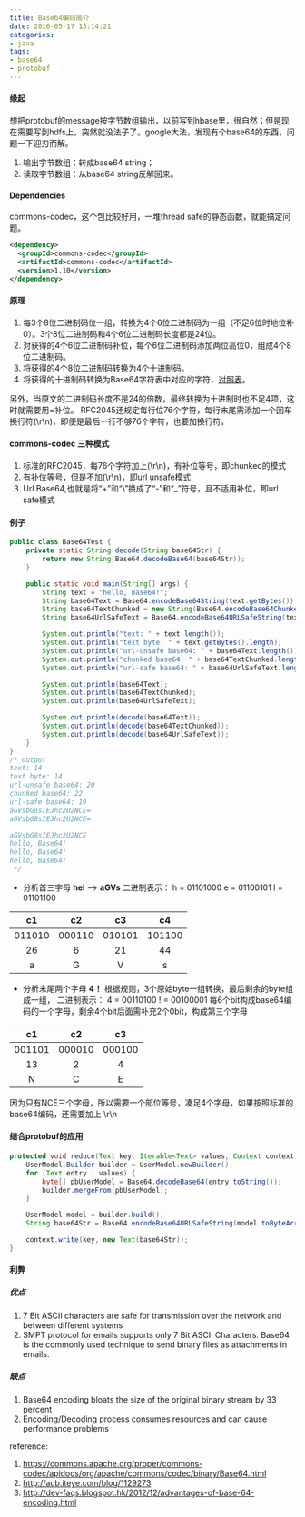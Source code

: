 ```yaml
---
title: Base64编码简介
date: 2016-05-17 15:14:21
categories:
- java
tags:
- base64
- protobuf
---
```


#### 缘起
想把protobuf的message按字节数组输出，以前写到hbase里，很自然；但是现在需要写到hdfs上，突然就没法子了。google大法，发现有个base64的东西，问题一下迎刃而解。
1. 输出字节数组：转成base64 string；
2. 读取字节数组：从base64 string反解回来。

#### Dependencies
commons-codec，这个包比较好用，一堆thread safe的静态函数，就能搞定问题。
```xml
<dependency>
  <groupId>commons-codec</groupId>
  <artifactId>commons-codec</artifactId>
  <version>1.10</version>
</dependency>
```

#### 原理
1. 每3个8位二进制码位一组，转换为4个6位二进制码为一组（不足6位时地位补0）。3个8位二进制码和4个6位二进制码长度都是24位。
2. 对获得的4个6位二进制码补位，每个6位二进制码添加两位高位0，组成4个8位二进制码。
3. 将获得的4个8位二进制码转换为4个十进制码。
4. 将获得的十进制码转换为Base64字符表中对应的字符，[对照表](http://aub.iteye.com/blog/1129273)。

另外，当原文的二进制码长度不是24的倍数，最终转换为十进制时也不足4项，这时就需要用=补位。
RFC2045还规定每行位76个字符，每行末尾需添加一个回车换行符(\r\n)，即便是最后一行不够76个字符，也要加换行符。

#### commons-codec 三种模式
1. 标准的RFC2045，每76个字符加上(\r\n)，有补位等号，即chunked的模式
2. 有补位等号，但是不加(\r\n)，即url unsafe模式
3. Url Base64,也就是将“+”和“\”换成了“-”和“_”符号，且不适用补位，即url safe模式


#### 例子
```java
public class Base64Test {
    private static String decode(String base64Str) {
        return new String(Base64.decodeBase64(base64Str));
    }

    public static void main(String[] args) {
        String text = "hello, Base64!";
        String base64Text = Base64.encodeBase64String(text.getBytes());
        String base64TextChunked = new String(Base64.encodeBase64Chunked(text.getBytes()));
        String base64UrlSafeText = Base64.encodeBase64URLSafeString(text.getBytes());

        System.out.println("text: " + text.length());
        System.out.println("text byte: " + text.getBytes().length);
        System.out.println("url-unsafe base64: " + base64Text.length());
        System.out.println("chunked base64: " + base64TextChunked.length());
        System.out.println("url-safe base64: " + base64UrlSafeText.length());

        System.out.println(base64Text);
        System.out.println(base64TextChunked);
        System.out.println(base64UrlSafeText);

        System.out.println(decode(base64Text));
        System.out.println(decode(base64TextChunked));
        System.out.println(decode(base64UrlSafeText));
    }
}
/* output
text: 14
text byte: 14
url-unsafe base64: 20
chunked base64: 22
url-safe base64: 19
aGVsbG8sIEJhc2U2NCE=
aGVsbG8sIEJhc2U2NCE=

aGVsbG8sIEJhc2U2NCE
hello, Base64!
hello, Base64!
hello, Base64!
 */
```
- 分析首三字母 **hel** --> **aGVs**
二进制表示：
h = 01101000
e = 01100101
l = 01101100

| c1 | c2 | c3 | c4 |
| :--: | :--: | :--: | :--: |
| 011010 | 000110 | 010101 | 101100 |
| 26 | 6 | 21 | 44 |
| a | G | V | s |

- 分析末尾两个字母 **4！**
根据规则，3个原始byte一组转换，最后剩余的byte组成一组，
二进制表示：
4 = 00110100
! = 00100001
每6个bit构成base64编码的一个字母，剩余4个bit后面需补充2个0bit，构成第三个字母

| c1 | c2 | c3 |
| :--: | :--: | :--: |
| 001101 | 000010 | 000100 |
| 13 | 2 | 4 |
| N | C | E |

因为只有NCE三个字母，所以需要一个部位等号，凑足4个字母，如果按照标准的base64编码，还需要加上 \r\n

#### 结合protobuf的应用
```java
protected void reduce(Text key, Iterable<Text> values, Context context) throws IOException, InterruptedException {
    UserModel.Builder builder = UserModel.newBuilder();
    for (Text entry : values) {
        byte[] pbUserModel = Base64.decodeBase64(entry.toString());
        builder.mergeFrom(pbUserModel);
    }

    UserModel model = builder.build();
    String base64Str = Base64.encodeBase64URLSafeString(model.toByteArray());

    context.write(key, new Text(base64Str));
}
```

#### 利弊
##### 优点
1. 7 Bit ASCII characters are safe for transmission over the network and between different systems
2. SMPT protocol for emails supports only 7 Bit ASCII Characters. Base64 is the commonly used technique to send binary files as attachments in emails.

##### 缺点
1. Base64 encoding bloats the size of the original binary stream by 33 percent
2. Encoding/Decoding process consumes resources and can cause performance problems

reference:
1. https://commons.apache.org/proper/commons-codec/apidocs/org/apache/commons/codec/binary/Base64.html
2. http://aub.iteye.com/blog/1129273
3. http://dev-faqs.blogspot.hk/2012/12/advantages-of-base-64-encoding.html
